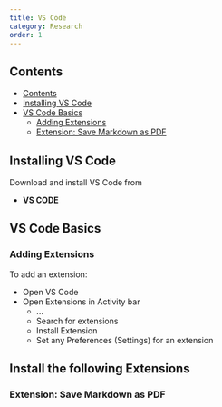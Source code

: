 ```yaml
---
title: VS Code
category: Research
order: 1
---
```


## Contents
- [Contents](#contents)
- [Installing VS Code](#installing-vs-code)
- [VS Code Basics](#vs-code-basics)
  - [Adding Extensions](#adding-extensions)
  - [Extension: Save Markdown as PDF](#extension-save-markdown-as-pdf)

## Installing VS Code
Download and install VS Code from
- **[VS CODE](https://code.visualstudio.com)**

## VS Code Basics



### Adding Extensions
To add an extension:
- Open VS Code
- Open Extensions in Activity bar
  - ...
  - Search for extensions
  - Install Extension
  - Set any Preferences (Settings) for an extension

Install the following Extensions
- 



### Extension: Save Markdown as PDF


